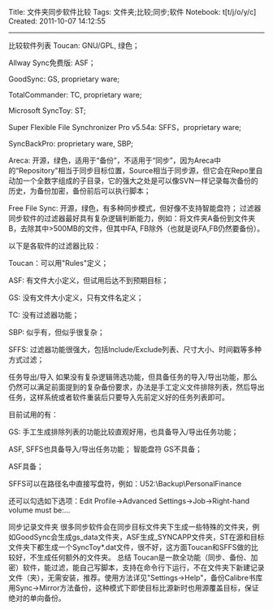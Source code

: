 Title: 文件夹同步软件比较
Tags: 文件夹;比较;同步;软件
Notebook: t[t/j/o/y/c]
Created: 2011-10-07 14:12:55

------

比较软件列表 
 Toucan: GNU/GPL, 绿色； 

 Allway Sync免费版: ASF； 

GoodSync: GS, proprietary ware;

 TotalCommander: TC, proprietary ware;

Microsoft SyncToy: ST;

Super Flexible File Synchronizer Pro v5.54a: SFFS，proprietary ware;

 SyncBackPro: proprietary ware, SBP; 

Areca: 开源，绿色，适用于“备份”，不适用于“同步”，因为Areca中的“Repository"相当于同步目标位置，Source相当于同步源，但它会在Repo里自动加一个全数字组成的子目录，它的强大之处是可以像SVN一样记录每次备份的历史，为备份加密，备份前后可以执行脚本；

Free File Sync: 开源，绿色，有多种同步模式，但好像不支持智能盘符； 过滤器 
同步软件的过滤器最好具有复杂逻辑判断能力，例如：将文件夹A备份到文件夹B，去除其中>500MB的文件，但其中FA, FB除外（也就是说FA,FB仍然要备份）。

以下是各软件的过滤器比较：

Toucan：可以用"Rules"定义；

ASF: 有文件大小定义，但试用后达不到预期目标；

GS: 没有文件大小定义，只有文件名定义；

TC: 没有过滤器功能；

SBP: 似乎有，但似乎很复杂；

SFFS: 过滤器功能很强大，包括Include/Exclude列表、尺寸大小、时间戳等多种方式过滤；

 
 任务导出/导入 
如果没有复杂逻辑筛选功能，但具备任务的导入/导出功能，那么仍然可以满足前面提到的复杂备份要求，办法是手工定义文件排除列表，然后导出任务，这样系统或者软件重装后只要导入先前定义好的任务列表即可。

目前试用的有：

GS: 手工生成排除列表的功能比较直观好用，也具备导入/导出任务功能；

ASF, SFFS也具备导入/导出任务功能；
 智能盘符 
GS不具备；

ASF具备；

SFFS可以在路径名中直接写盘符，例如：U52:\Backup\PersonalFinance

还可以勾选如下选项：Edit Profile->Advanced Settings->Job->Right-hand volume must be:...

 同步记录文件夹 
很多同步软件会在同步目标文件夹下生成一些特殊的文件夹，例如GoodSync会生成gs_data文件夹，ASF生成_SYNCAPP文件夹，ST在源和目标文件夹下都生成一个SyncToy*.dat文件，很不好，这方面Toucan和SFFS做的比较好，不生成任何额外的文件夹。
 总结 
Toucan是一款全功能（同步、备份、加密）软件，能过滤，能自己写脚本，支持在命令行下运行，不在文件夹下新建记录文件（夹），无需安装，推荐。使用方法详见"Settings->Help"，备份Calibre书库用Sync->Mirror方法备份，这种模式下即使目标比源新时也用源覆盖目标，保证绝对的单向备份。